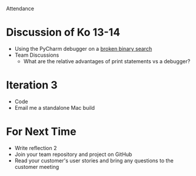 Attendance

# Discussion of Ko 13-14
* Using the PyCharm debugger on a [broken binary search](../src/broken_binary_search.py)
* Team Discussions
  * What are the relative advantages of print statements vs a debugger?

# Iteration 3
* Code
* Email me a standalone Mac build

# For Next Time
* Write reflection 2
* Join your team repository and project on GitHub
* Read your customer's user stories and bring any questions to the customer meeting                                                                                                                                                                                                                                    